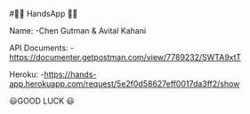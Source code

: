 #🙌🏼 HandsApp 🙌🏼

Name:
-Chen Gutman & Avital Kahani

API Documents:
-https://documenter.getpostman.com/view/7789232/SWTA9xtT

Heroku:
-https://hands-app.herokuapp.com/request/5e2f0d58627eff0017da3ff2/show

😃GOOD LUCK 😃

